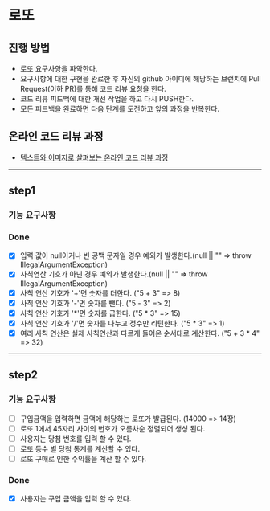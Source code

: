 # 로또
## 진행 방법
* 로또 요구사항을 파악한다.
* 요구사항에 대한 구현을 완료한 후 자신의 github 아이디에 해당하는 브랜치에 Pull Request(이하 PR)를 통해 코드 리뷰 요청을 한다.
* 코드 리뷰 피드백에 대한 개선 작업을 하고 다시 PUSH한다.
* 모든 피드백을 완료하면 다음 단계를 도전하고 앞의 과정을 반복한다.

## 온라인 코드 리뷰 과정
* [텍스트와 이미지로 살펴보는 온라인 코드 리뷰 과정](https://github.com/next-step/nextstep-docs/tree/master/codereview)

---

## step1
### 기능 요구사항
### Done
- [x] 입력 값이 null이거나 빈 공백 문자일 경우 예외가 발생한다.(null || "" => throw IllegalArgumentException)
- [x] 사칙연산 기호가 아닌 경우 예외가 발생한다.(null || "" => throw IllegalArgumentException)
- [x] 사칙 연산 기호가 '+'면 숫자를 더한다. ("5 + 3" => 8)
- [x] 사칙 연산 기호가 '-'면 숫자를 뺀다. ("5 - 3" => 2)
- [x] 사칙 연산 기호가 '*'면 숫자를 곱한다. ("5 * 3" => 15)
- [x] 사칙 연산 기호가 '/'면 숫자를 나누고 정수만 리턴한다. ("5 * 3" => 1)
- [x] 여러 사칙 연산은 실제 사칙연산과 다르게 들어온 순서대로 계산한다. ("5 + 3 * 4" => 32)

---
## step2
### 기능 요구사항
- [ ] 구입금액을 입력하면 금액에 해당하는 로또가 발급된다. (14000 => 14장)
- [ ] 로또 1에서 45자리 사이의 번호가 오름차순 정렬되어 생성 된다. 
- [ ] 사용자는 당첨 번호를 입력 할 수 있다.
- [ ] 로또 등수 별 당첨 통계를 계산할 수 있다.
- [ ] 로또 구매로 인한 수익률을 계산 할 수 있다.

### Done
- [x] 사용자는 구입 금액을 입력 할 수 있다.
